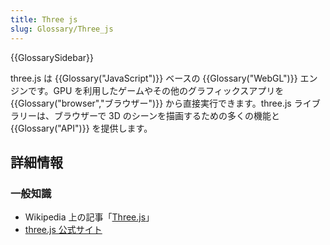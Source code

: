 ```yaml
---
title: Three js
slug: Glossary/Three_js
---
```


{{GlossarySidebar}}

three.js は {{Glossary("JavaScript")}} ベースの {{Glossary("WebGL")}} エンジンです。GPU を利用したゲームやその他のグラフィックスアプリを {{Glossary("browser","ブラウザー")}} から直接実行できます。three.js ライブラリーは、ブラウザーで 3D のシーンを描画するための多くの機能と {{Glossary("API")}} を提供します。

## 詳細情報

### 一般知識

- Wikipedia 上の記事「[Three.js](https://ja.wikipedia.org/wiki/Three.js)」
- [three.js 公式サイト](http://threejs.org/)

